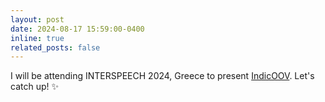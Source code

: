 ```yaml
---
layout: post
date: 2024-08-17 15:59:00-0400
inline: true
related_posts: false
---
```


I will be attending INTERSPEECH 2024, Greece to present [IndicOOV](https://arxiv.org/pdf/2407.13435). Let's catch up! :sparkles:
